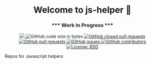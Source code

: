 <h1 align="center">Welcome to js-helper 👋</h1>
<h3 align="center">*** Work In Progress ***</h3>
<p align="center">
  <a href="https://github.com/darijavan/js-helper/commits/master">
    <img src="https://img.shields.io/github/last-commit/darijavan/js-helper.svg" target="_blank" />
  </a>
  <img alt="GitHub code size in bytes" src="https://img.shields.io/github/languages/code-size/darijavan/js-helper">
  <a href="https://github.com/darijavan/js-helper/issues?q=is%3Apr+is%3Aclosed">
    <img alt="GitHub closed pull requests" src="https://img.shields.io/github/issues-pr-closed-raw/darijavan/js-helper"> 
  </a>
  <a href="https://github.com/darijavan/js-helper/pulls">
    <img alt="GitHub pull requests" src="https://img.shields.io/github/issues-pr/darijavan/js-helper">
  </a>
  <a href="https://github.com/darijavan/js-helper/issues">
    <img alt="GitHub issues" src="https://img.shields.io/github/issues/darijavan/js-helper">
  </a>
  <a href="https://github.com/darijavan/js-helper/graphs/contributors">
    <img alt="GitHub contributors" src="https://img.shields.io/github/contributors/darijavan/js-helper">
  </a>
  <a href="https://github.com/darijavan/js-helper/blob/master/LICENSE">
    <img alt="License: BSD" src="https://img.shields.io/badge/license-MIT-green.svg" target="_blank" />
  </a>
</p>
Repos for Javascript helpers
